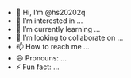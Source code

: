 - 👋 Hi, I’m @hs20202q
- 👀 I’m interested in ...
- 🌱 I’m currently learning ...
- 💞️ I’m looking to collaborate on ...
- 📫 How to reach me ...
- 😄 Pronouns: ...
- ⚡ Fun fact: ...

<!---
hs20202q/hs20202q is a ✨ special ✨ repository because its `README.md` (this file) appears on your GitHub profile.
You can click the Preview link to take a look at your changes.
--->

